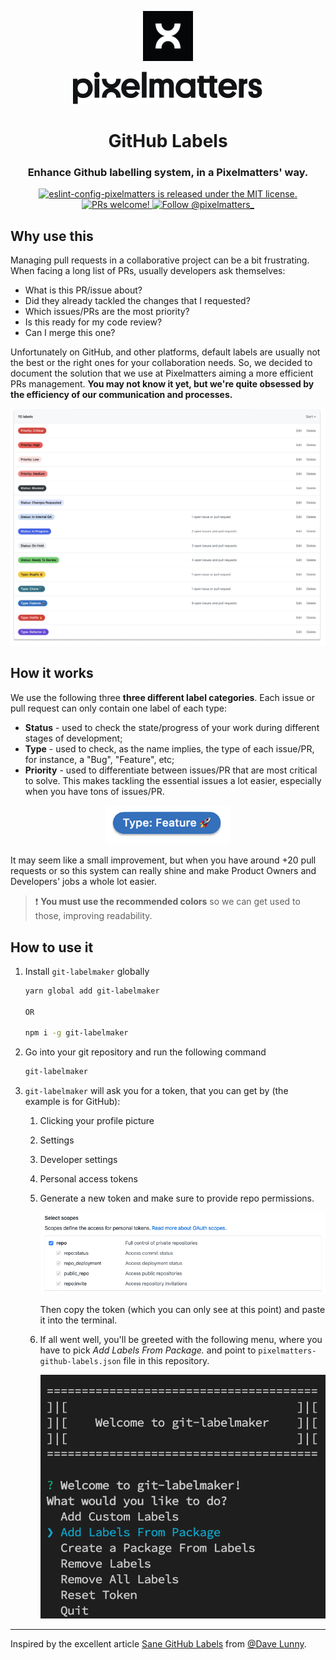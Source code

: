 <p align="center">
    <img width="80" src="./img/pixelmatters-logo.jpeg" />
</p>

<p align="center">
    <img src="./img/pixelmatters-name.svg" />
</p>

<h1 align="center">
    GitHub Labels
</h1>

<h3 align="center">
    Enhance Github labelling system, in a Pixelmatters' way.
</h3>

<p align="center">
    <a href="https://github.com/Pixelmatters/eslint-config-pixelmatters/blob/master/LICENSE">
        <img src="https://img.shields.io/badge/license-MIT-blue.svg" alt="eslint-config-pixelmatters is released under the MIT license." />
    </a>
    <a href="https://github.com/Pixelmatters/eslint-config-pixelmatters/blob/master/CONTRIBUTING.md">
        <img src="https://img.shields.io/badge/PRs-welcome-brightgreen.svg" alt="PRs welcome!" />
    </a>
    <a href="https://twitter.com/intent/follow?screen_name=pixelmatters_">
      <img src="https://img.shields.io/twitter/follow/pixelmatters_.svg?label=Follow%20@pixelmatters_" alt="Follow @pixelmatters_" />
    </a>
</p>

## Why use this

Managing pull requests in a collaborative project can be a bit frustrating. When facing a long list of PRs, usually developers ask themselves:
- What is this PR/issue about?
- Did they already tackled the changes that I requested?
- Which issues/PRs are the most priority?
- Is this ready for my code review?
- Can I merge this one?

Unfortunately on GitHub, and other platforms, default labels are usually not the best or the right ones for your collaboration needs. So, we decided to document the solution that we use at Pixelmatters aiming a more efficient PRs management. **You may not know it yet, but we're quite obsessed by the efficiency of our communication and processes.**

<p align="center">
    <img src="./img/github-labels.png" width="738">
</p>

## How it works

We use the following three **three different label categories**. Each issue or pull request can only contain one label of each type:

- **Status** - used to check the state/progress of your work during different stages of development;
- **Type** - used to check, as the name implies, the type of each issue/PR, for instance, a "Bug", "Feature", etc;
- **Priority** - used to differentiate between issues/PR that are most critical to solve. This makes tackling the essential issues a lot easier, especially when you have tons of issues/PR.

<p align="center">
    <img src="./img/feature-label.png" width="200">
</p>

It may seem like a small improvement, but when you have around +20 pull requests or so this system can really shine and make Product Owners and Developers' jobs a whole lot easier.

> ❗️ **You must use the recommended colors** so we can get used to those, improving readability.

## How to use it

1. Install `git-labelmaker` globally

    ```bash
    yarn global add git-labelmaker

    OR

    npm i -g git-labelmaker
    ```

2. Go into your git repository and run the following command

    ```bash
    git-labelmaker
    ```

3. `git-labelmaker` will ask you for a token, that you can get by (the example is for GitHub):
    1. Clicking your profile picture
    2. Settings
    3. Developer settings
    4. Personal access tokens
    5. Generate a new token and make sure to provide repo permissions.

        <img src="./img/github-permissions.png" width="500">

        Then copy the token (which you can only see at this point) and paste it into the terminal. 

    6. If all went well, you'll be greeted with the following menu, where you have to pick *Add Labels From Package.* and point to `pixelmatters-github-labels.json` file in this repository.

        <img src="./img/labelmaker.png" width="500">

<hr>

Inspired by the excellent article [Sane GitHub Labels](https://medium.com/@dave_lunny/sane-github-labels-c5d2e6004b63) from [@Dave Lunny](https://medium.com/@dave_lunny).
